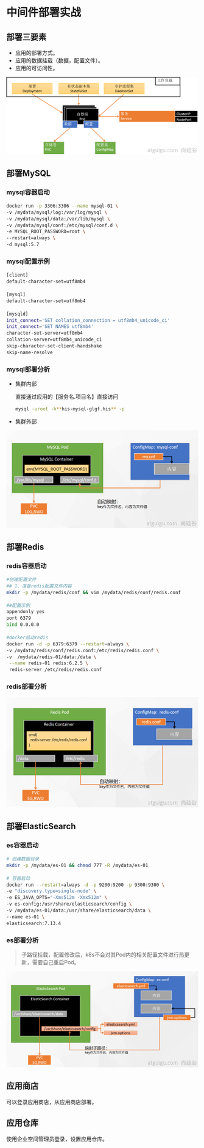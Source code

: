 # 中间件部署实战

## 部署三要素

- 应用的部署方式。
- 应用的数据挂载（数据，配置文件）。
- 应用的可访问性。

![key](image/key.png)

## 部署MySQL

### mysql容器启动

```bash
docker run -p 3306:3306 --name mysql-01 \
-v /mydata/mysql/log:/var/log/mysql \
-v /mydata/mysql/data:/var/lib/mysql \
-v /mydata/mysql/conf:/etc/mysql/conf.d \
-e MYSQL_ROOT_PASSWORD=root \
--restart=always \
-d mysql:5.7 
```

### mysql配置示例

```bash
[client]
default-character-set=utf8mb4
 
[mysql]
default-character-set=utf8mb4
 
[mysqld]
init_connect='SET collation_connection = utf8mb4_unicode_ci'
init_connect='SET NAMES utf8mb4'
character-set-server=utf8mb4
collation-server=utf8mb4_unicode_ci
skip-character-set-client-handshake
skip-name-resolve
```

### mysql部署分析

- 集群内部

  直接通过应用的【服务名.项目名】直接访问

  ```bash
  mysql -uroot -h**his-mysql-glgf.his** -p
  ```

- 集群外部

![mysql](image/mysql.png)

## 部署Redis

### redis容器启动

```bash
#创建配置文件
## 1、准备redis配置文件内容
mkdir -p /mydata/redis/conf && vim /mydata/redis/conf/redis.conf

##配置示例
appendonly yes
port 6379
bind 0.0.0.0

#docker启动redis
docker run -d -p 6379:6379 --restart=always \
-v /mydata/redis/conf/redis.conf:/etc/redis/redis.conf \
-v  /mydata/redis-01/data:/data \
 --name redis-01 redis:6.2.5 \
 redis-server /etc/redis/redis.conf
```

### redis部署分析

![redis](image/redis.png)

## 部署ElasticSearch

### es容器启动

```bash
# 创建数据目录
mkdir -p /mydata/es-01 && chmod 777 -R /mydata/es-01

# 容器启动
docker run --restart=always -d -p 9200:9200 -p 9300:9300 \
-e "discovery.type=single-node" \
-e ES_JAVA_OPTS="-Xms512m -Xmx512m" \
-v es-config:/usr/share/elasticsearch/config \
-v /mydata/es-01/data:/usr/share/elasticsearch/data \
--name es-01 \
elasticsearch:7.13.4
```

### es部署分析

>子路径挂载，配置修改后，k8s不会对其Pod内的相关配置文件进行热更新，需要自己重启Pod。

![es](image/es.png)

## 应用商店

可以登录应用商店，从应用商店部署。

## 应用仓库

使用企业空间管理员登录，设置应用仓库。